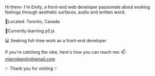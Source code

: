 Hi there- I'm Emily, a front-end web developer passionate about evoking feelings through aesthetic surfaces, audio and written word. 

📍Located: Toronto, Canada

🌱Currently learning p5.js 

💻 Seeking full-time work as a front-end developer 

If you're catching the vibe, here's how you can reach me:
📫 miernikemily@gmail.com 

✨ Thank you for visiting ✨
